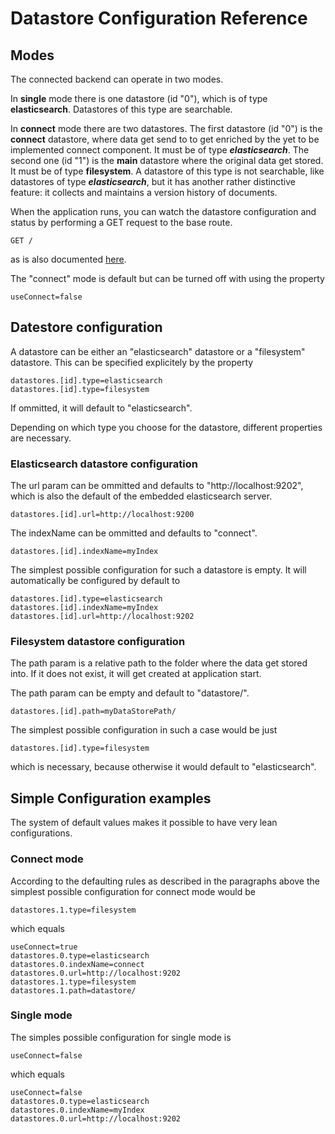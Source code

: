 # Datastore Configuration Reference

## Modes

The connected backend can operate in two modes.

In **single** mode there is one datastore (id "0"), which is of type **elasticsearch**. Datastores
of this type are searchable.

In **connect** mode there are two datastores. The first datastore (id "0") is the **connect** 
datastore, where data get send to to get enriched by the yet to be implemented connect component. 
It must be of type ***elasticsearch***.
The second one (id "1") is the **main** datastore where the original data get stored. 
It must be of type **filesystem**. A datastore of this type is not searchable, like datastores
of type ***elasticsearch***, but it has another rather distinctive feature: it collects and 
maintains a version history of documents. 

When the application runs, you can watch the datastore configuration and status
by performing a GET request to the base route.

```
GET /
```

as is also documented [here](rest-api-reference.md).

The "connect" mode is default but can be turned off with using the property

```
useConnect=false
```

## Datestore configuration

A datastore can be either an "elasticsearch" datastore or 
a "filesystem" datastore. This can be specified explicitely by
the property

```
datastores.[id].type=elasticsearch
datastores.[id].type=filesystem
```

If ommitted, it will default to "elasticsearch".

Depending on which type you choose for the datastore,
different properties are necessary.

### Elasticsearch datastore configuration

The url param can be ommitted and defaults to "http://localhost:9202", which is 
also the default of the embedded elasticsearch server.

```
datastores.[id].url=http://localhost:9200
```

The indexName can be ommitted and defaults to "connect".

```
datastores.[id].indexName=myIndex
```

The simplest possible configuration for such a datastore is empty.
It will automatically be configured by default to

```
datastores.[id].type=elasticsearch
datastores.[id].indexName=myIndex
datastores.[id].url=http://localhost:9202
```

### Filesystem datastore configuration

The path param is a relative path to the folder where the data get stored
into. If it does not exist, it will get created at application start.

The path param can be empty and default to "datastore/".

```
datastores.[id].path=myDataStorePath/
```

The simplest possible configuration in such a case
would be just

```
datastores.[id].type=filesystem
```

which is necessary, because otherwise it would default to "elasticsearch".

## Simple Configuration examples

The system of default values makes it possible to have very
lean configurations. 

### Connect mode

According to the defaulting rules as described in the paragraphs above 
the simplest possible configuration for connect mode would be

```
datastores.1.type=filesystem
```

which equals 

```
useConnect=true
datastores.0.type=elasticsearch
datastores.0.indexName=connect
datastores.0.url=http://localhost:9202
datastores.1.type=filesystem
datastores.1.path=datastore/
```

### Single mode

The simples possible configuration for single mode is

```
useConnect=false
```

which equals

```
useConnect=false
datastores.0.type=elasticsearch
datastores.0.indexName=myIndex
datastores.0.url=http://localhost:9202
```

